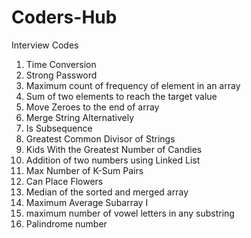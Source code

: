 # Coders-Hub
Interview Codes

1) Time Conversion
2) Strong Password
3) Maximum count of frequency of element in an array
4) Sum of two elements to reach the target value
5) Move Zeroes to the end of array
6) Merge String Alternatively
7) Is Subsequence
8) Greatest Common Divisor of Strings
9) Kids With the Greatest Number of Candies
10) Addition of two numbers using Linked List
11) Max Number of K-Sum Pairs
12) Can Place Flowers
13) Median of the sorted and merged array
14) Maximum Average Subarray I
15) maximum number of vowel letters in any substring
16) Palindrome number
